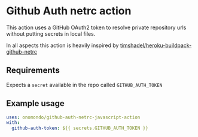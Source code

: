 # Github Auth netrc action

This action uses a GitHub OAuth2 token to resolve private repository urls without putting secrets in local files.

In all aspects this action is heavily inspired by [timshadel/heroku-buildpack-github-netrc](https://github.com/timshadel/heroku-buildpack-github-netrc)

## Requirements

Expects a `secret` available in the repo called `GITHUB_AUTH_TOKEN`

## Example usage

```yml
uses: onomondo/github-auth-netrc-javascript-action
with:
  github-auth-token: ${{ secrets.GITHUB_AUTH_TOKEN }}
```
